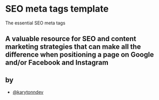 # SEO meta tags template

The essential SEO meta tags

## A valuable resource for SEO and content marketing strategies that can make all the difference when positioning a page on Google and/or Facebook and Instagram

## by

- [@karytonndev](https://github.com/Karytonn)
